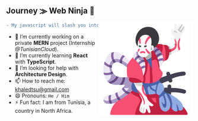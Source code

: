 ## Journey `⨠` Web Ninja 🍂

<img src="https://github.com/BangaFlow/BangaFlow/blob/master/images/kabuki.png" align="right" width="256" height="256"/>

```diff
- My javascript will slash you into pieces!
```

- 🔭 I’m currently working on a private **MERN** project (Internship *@TunisianCloud*).
- 🌱 I’m currently learning **React** with **TypeScript**.
- 🤔 I’m looking for help with **Architecture Design**.
- 📫 How to reach me: khaledtsu@gmail.com
- 😄 Pronouns: `He / Him`
- ⚡ Fun fact: I am from Tunisia, a country in North Africa.
